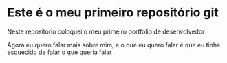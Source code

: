 # Este é o meu primeiro repositório git

Neste repositório coloquei o meu primeiro portfolio de desenvolvedor

Agora eu quero falar mais sobre mim, e o que eu quero falar é que eu tinha esquecido de falar o que queria falar